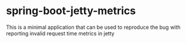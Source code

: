 # spring-boot-jetty-metrics

This is a minimal application that can be used to reproduce the bug with reporting
invalid request time metrics in jetty
